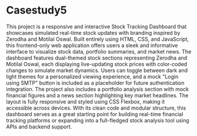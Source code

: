 # Casestudy5

This project is a responsive and interactive Stock Tracking Dashboard that showcases simulated real-time stock updates with branding inspired by Zerodha and Motilal Oswal. Built entirely using HTML, CSS, and JavaScript, this frontend-only web application offers users a sleek and informative interface to visualize stock data, portfolio summaries, and market news. The dashboard features dual-themed stock sections representing Zerodha and Motilal Oswal, each displaying live-updating stock prices with color-coded changes to simulate market dynamics. Users can toggle between dark and light themes for a personalized viewing experience, and a mock "Login using SMTP" button is included as a placeholder for future authentication integration. The project also includes a portfolio analysis section with mock financial figures and a news section highlighting key market headlines. The layout is fully responsive and styled using CSS Flexbox, making it accessible across devices. With its clean code and modular structure, this dashboard serves as a great starting point for building real-time financial tracking platforms or expanding into a full-fledged stock analysis tool using APIs and backend support.
